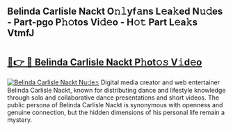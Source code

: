 ## Belinda Carlisle Nackt O𝚗𝚕yf𝚊ns L𝚎a𝚔ed N𝚞𝚍es - Part-pgo P𝚑𝚘tos Vi𝚍𝚎o - H𝚘𝚝 Part L𝚎a𝚔s VtmfJ

# <h2><a href="http://kf0kz9r.oniu.top/?m=Belinda+Carlisle+Nackt">🔗👉 🔴 Belinda Carlisle Nackt P𝚑ot𝚘𝚜 V𝚒d𝚎o</a></h2>

[![Belinda Carlisle Nackt Nu𝚍e𝚜](https://i.imgur.com/0qMVB7G.gif)](http://kf0kz9r.oniu.top/?m=Belinda+Carlisle+Nackt)
Digital media creator and web entertainer Belinda Carlisle Nackt, known for distributing dance and lifestyle knowledge through solo and collaborative dance presentations and short videos. The public persona of Belinda Carlisle Nackt is synonymous with openness and genuine connection, but the hidden dimensions of his personal life remain a mystery.  
